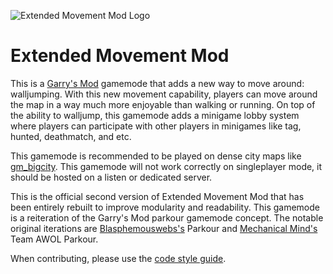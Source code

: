 ![Extended Movement Mod Logo](https://github.com/jep-a/emm/raw/master/logo.png "Extended Movement Mod Logo")

# Extended Movement Mod

This is a [Garry's Mod](https://gmod.facepunch.com) gamemode that adds a new way to move around: walljumping. With this new movement capability, players can move around the map in a way much more enjoyable than walking or running. On top of the ability to walljump, this gamemode adds a minigame lobby system where players can participate with other players in minigames like tag, hunted, deathmatch, and etc.

This gamemode is recommended to be played on dense city maps like [gm_bigcity](https://steamcommunity.com/sharedfiles/filedetails/?id=105982362). This gamemode will not work correctly on singleplayer mode, it should be hosted on a listen or dedicated server.

This is the official second version of Extended Movement Mod that has been entirely rebuilt to improve modularity and readability. This gamemode is a reiteration of the Garry's Mod parkour gamemode concept. The notable original iterations are [Blasphemouswebs's](http://steamcommunity.com/groups/Blasphemouswebs) Parkour and [Mechanical Mind's](https://github.com/MechanicalMind) Team AWOL Parkour.

When contributing, please use the [code style guide](/code-style-guide.md).
